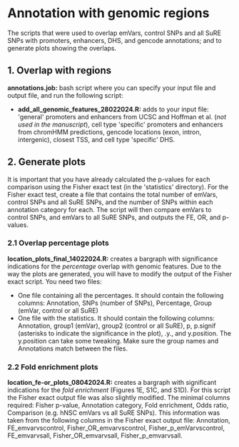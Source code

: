 # Annotation with genomic regions
The scripts that were used to overlap emVars, control SNPs and all SuRE SNPs with promoters, enhancers, DHS, and gencode annotations; and to generate plots showing the overlaps.

## 1. Overlap with regions
**annotations.job:** bash script where you can specify your input file and output file, and run the following script:
- **add_all_genomic_features_28022024.R:** adds to your input file: 'general' promoters and enhancers from UCSC and Hoffman et al. (_not used in the manuscript_), cell type 'specific' promoters and enhancers from chromHMM predictions, gencode locations (exon, intron, intergenic), closest TSS, and cell type 'specific' DHS.


## 2. Generate plots
It is important that you have already calculated the p-values for each comparison using the Fisher exact test (in the 'statistics' directory). For the Fisher exact test, create a file that contains the total number of emVars, control SNPs and all SuRE SNPs, and the number of SNPs within each annotation category for each. The script will then compare emVars to control SNPs, and emVars to all SuRE SNPs, and outputs the FE, OR, and p-values.
### 2.1 Overlap percentage plots
**location_plots_final_14022024.R:** creates a bargraph with significance indications for the _percentage_ overlap with genomic features. Due to the way the plots are generated, you will have to modify the output of the Fisher exact script. You need two files:
- One file containing all the percentages. It should contain the following columns: Annotation, SNPs (number of SNPs), Percentage, Group (emVar, control or all SuRE)
- One file with the statistics. It should contain the following columns: Annotation, group1 (emVar), group2 (control or all SuRE), p, p.signif (asterisks to indicate the significance in the plot), .y., and y.position. The y.position can take some tweaking. Make sure the group names and Annotations match between the files.

### 2.2 Fold enrichment plots
**location_fe-or_plots_08042024.R:** creates a bargraph with significant indications for the _fold enrichment_ (Figures 1E, S1C, and S1D). For this script the Fisher exact output file was also slightly modified. The minimal columns required: Fisher p-value, Annotation category, Fold enrichment, Odds ratio, Comparison (e.g. hNSC emVars vs all SuRE SNPs). This information was taken from the following columns in the Fisher exact output file: Annotation, FE_emvarvscontrol, Fisher_OR_emvarvscontrol, Fisher_p_emVarvscontrol, FE_emvarvsall, Fisher_OR_emvarvsall, Fisher_p_emvarvsall.
